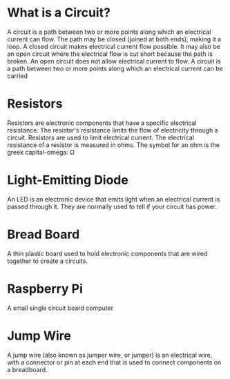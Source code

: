 # What is a Circuit?
A circuit is a path between two or more points along which an electrical current can flow. The path may be closed (joined at both ends), making it a loop. A closed circuit makes electrical current flow possible. It may also be an open circuit where the electrical flow is cut short because the path is broken. An open circuit does not allow electrical current to flow.
A circuit is a path between two or more points along which an electrical current can be carried

# Resistors
Resistors are electronic components that have a specific electrical resistance. The resistor's resistance limits the flow of electricity through a circuit.  Resistors are used to limit electrical current.  The electrical resistance of a resistor is measured in ohms. The symbol for an ohm is the greek capital-omega: Ω


# Light-Emitting Diode
An LED is an electronic device that emits light when an electrical current is passed through it.  They are normally used to tell if your circuit has power.

# Bread Board
A thin plastic board used to hold electronic components that are wired together to create a circuits.

# Raspberry Pi
A small single circuit board computer

# Jump Wire
A jump wire (also known as jumper wire, or jumper) is an electrical wire, with a connector or pin at each end that is used to connect components on a breadboard.